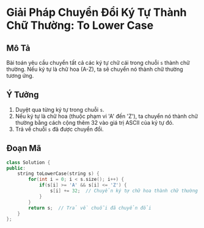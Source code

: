 # Giải Pháp Chuyển Đổi Ký Tự Thành Chữ Thường: To Lower Case

## Mô Tả
Bài toán yêu cầu chuyển tất cả các ký tự chữ cái trong chuỗi `s` thành chữ thường. Nếu ký tự là chữ hoa (A-Z), ta sẽ chuyển nó thành chữ thường tương ứng.

## Ý Tưởng
1. Duyệt qua từng ký tự trong chuỗi `s`.
2. Nếu ký tự là chữ hoa (thuộc phạm vi 'A' đến 'Z'), ta chuyển nó thành chữ thường bằng cách cộng thêm 32 vào giá trị ASCII của ký tự đó.
3. Trả về chuỗi `s` đã được chuyển đổi.

## Đoạn Mã

```cpp
class Solution {
public:
    string toLowerCase(string s) {
        for(int i = 0; i < s.size(); i++) {
            if(s[i] >= 'A' && s[i] <= 'Z') {
                s[i] += 32;  // Chuyển ký tự chữ hoa thành chữ thường
            }
        }
        return s;  // Trả về chuỗi đã chuyển đổi
    }
};
